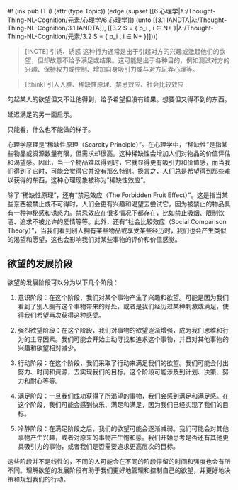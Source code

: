 #! (ink pub (T i) (attr (type Topic)) (edge (supset [[6 心理学|λ:/Thought-Thing-NL-Cognition/元素/心理学/6 心理学]]) (unto [[3.1 IANDTA|λ:/Thought-Thing-NL-Cognition/3.1 IANDTA]], [[3.2 S = { p_i , i ∈ N+ }|λ:/Thought-Thing-NL-Cognition/元素/3.2 S = { p_i , i ∈ N+ }]])))

>[!NOTE] 引诱、诱惑
>这种行为通常是出于引起对方的兴趣或激起他们的欲望，但却故意不给予满足或结果。这可能是出于各种目的，例如测试对方的兴趣、保持权力或控制、增加自身吸引力或与对方玩弄心理等。


> [!think] 
> 引人入胜、稀缺性原理、禁忌效应、社会比较效应


勾起某人的欲望但又不让他得到，给予希望但没有结果。想要但又得不到的东西。

延迟满足的另一面启示。

只能看，什么也不能做的样子。

心理学原理是“稀缺性原理（Scarcity Principle）”。在心理学中，“稀缺性”是指某些物品或资源数量有限，但需求却很高。这种稀缺性会增加人们对物品的价值评估和渴望感。因此，当一个物品难以得到时，它就显得更有吸引力和价值感，而当我们得到了它时，可能会觉得它并没有那么特别。换言之，人们总是希望得到那些难以获得的东西，这种心理现象被称为“稀缺性效应”。

除了“稀缺性原理”，还有“禁忌效应（The Forbidden Fruit Effect）”。这是指当某些东西被禁止或不可得时，人们会更有兴趣和渴望去尝试它，因为被禁止的物品具有一种神秘感和诱惑力。禁忌效应在很多情况下都存在，比如禁止吸烟、限制饮酒、追求不被允许的爱情等等。此外，还有“社会比较效应（Social Comparison Theory）”，当我们看到别人拥有某些物品或享受某些经历时，我们也会产生类似的渴望和愿望，这也会影响我们对某些事物的评价和价值感觉。

## 欲望的发展阶段
欲望的发展阶段可以分为以下几个阶段：

1. 意识阶段：在这个阶段，我们对某个事物产生了兴趣和欲望。可能是因为我们看到了别人拥有这个事物带来的好处，或者是我们经历过某种刺激或满足，使得我们希望再次获得这种感受。

2. 强烈欲望阶段：在这个阶段，我们对事物的欲望逐渐增强，成为我们思维和行为的主导因素。我们可能会开始主动寻找和追求这个事物，并且对其他事物的兴趣和欲望相对减少。

3. 行动阶段：在这个阶段，我们采取了行动来满足我们的欲望。我们可能会付出努力、时间和资源，去实现我们的目标。这个阶段可能涉及到计划、决策、努力和耐心等等。

4. 满足阶段：一旦我们成功获得了所渴望的事物，我们会感到满足和满足感。在这个阶段，我们可能会感到快乐、满足和满足，因为我们已经实现了我们的目标。

5. 冷静阶段：在满足阶段之后，我们的欲望可能会逐渐减弱。我们可能会对其他事物产生兴趣，或者对原来的事物产生饱和感。我们开始思考是否还有其他更具吸引力的事物，或者我们是否需要追求更高层次的目标。

这些阶段并不是线性的，不同的人可能会在不同的阶段停留的时间和强度也会有所不同。理解欲望的发展阶段有助于我们更好地管理和控制自己的欲望，并更好地决策和规划我们的行动。
